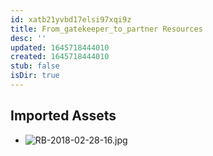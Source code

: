 ```yaml
---
id: xatb21yvbd17elsi97xqi9z
title: From_gatekeeper_to_partner Resources
desc: ''
updated: 1645718444010
created: 1645718444010
stub: false
isDir: true
---
```

## Imported Assets
- ![RB-2018-02-28-16.jpg](/assets/rb-2018-02-28-16-voglwonfu12g.jpg)
